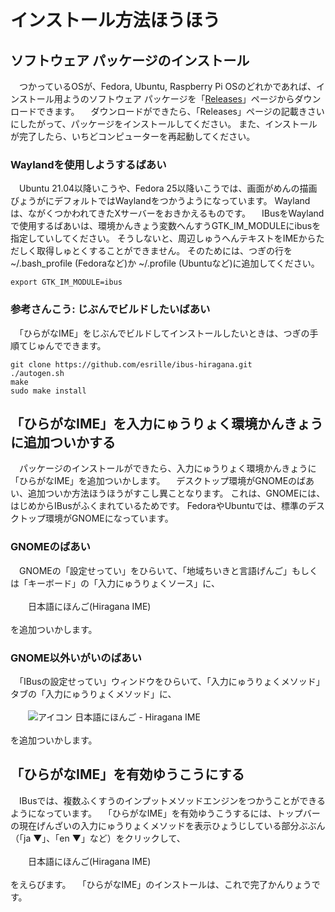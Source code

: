 # インストール￹方法￺ほうほう￻

## ソフトウェア パッケージのインストール

　つかっているOSが、Fedora, Ubuntu, Raspberry Pi OSのどれかであれば、インストール￹用￺よう￻のソフトウェア パッケージを「[Releases](https://github.com/esrille/ibus-hiragana/releases)」ページからダウンロードできます。
　ダウンロードができたら、「Releases」ページの￹記載￺きさい￻にしたがって、パッケージをインストールしてください。
また、インストールが完了したら、いちどコンピューターを再起動してください。

### Waylandを￹使用￺しよう￻するばあい

　Ubuntu 21.04￹以降￺いこう￻や、Fedora 25￹以降￺いこう￻では、￹画面￺がめん￻の￹描画￺びょうが￻にデフォルトではWaylandをつかうようになっています。
Waylandは、ながくつかわれてきたXサーバーをおきかえるものです。
　IBusをWaylandで使用するばあいは、￹環境￺かんきょう￻￹変数￺へんすう￻GTK_IM_MODULEにibusを￹指定￺してい￻してください。
そうしないと、￹周辺￺しゅうへん￻テキストをIMEからただしく￹取得￺しゅとく￻することができません。
そのためには、つぎの行を ~/.bash_profile (Fedoraなど)か ~/.profile (Ubuntuなど)に追加してください。

```
export GTK_IM_MODULE=ibus
```

### ￹参考￺さんこう￻: じぶんでビルドしたいばあい

　「ひらがなIME」をじぶんでビルドしてインストールしたいときは、つぎの￹手順￺てじゅん￻でできます。

```
git clone https://github.com/esrille/ibus-hiragana.git
./autogen.sh
make
sudo make install
```

## 「ひらがなIME」を￹入力￺にゅうりょく￻￹環境￺かんきょう￻に￹追加￺ついか￻する

　パッケージのインストールができたら、￹入力￺にゅうりょく￻￹環境￺かんきょう￻に「ひらがなIME」を￹追加￺ついか￻します。
　デスクトップ環境がGNOMEのばあい、￹追加￺ついか￻￹方法￺ほうほう￻がすこし￹異￺こと￻なります。
これは、GNOMEには、はじめからIBusがふくまれているためです。
FedoraやUbuntuでは、標準のデスクトップ環境がGNOMEになっています。

### GNOMEのばあい

　GNOMEの「￹設定￺せってい￻」をひらいて、「￹地域￺ちいき￻と￹言語￺げんご￻」もしくは「キーボード」の「￹入力￺にゅうりょく￻ソース」に、
<br><br>
　　￹日本語￺にほんご￻(Hiragana IME)
<br><br>
を￹追加￺ついか￻します。

### GNOME￹以外￺いがい￻のばあい

　「IBusの￹設定￺せってい￻」ウィンドウをひらいて、「￹入力￺にゅうりょく￻メソッド」タブの「￹入力￺にゅうりょく￻メソッド」に、
<br><br>
　　![アイコン](icon.png) ￹日本語￺にほんご￻ - Hiragana IME
<br><br>
を￹追加￺ついか￻します。

## 「ひらがなIME」を￹有効￺ゆうこう￻にする

　IBusでは、￹複数￺ふくすう￻のインプットメソッドエンジンをつかうことができるようになっています。
　「ひらがなIME」を￹有効￺ゆうこう￻するには、トップバーの￹現在￺げんざい￻の￹入力￺にゅうりょく￻メソッドを￹表示￺ひょうじ￻している￹部分￺ぶぶん￻（「<nobr>ja ▼</nobr>」、「<nobr>en ▼</nobr>」など）をクリックして、
<br><br>
　　￹日本語￺にほんご￻(Hiragana IME)
<br><br>
をえらびます。
　「ひらがなIME」のインストールは、これで￹完了￺かんりょう￻です。
